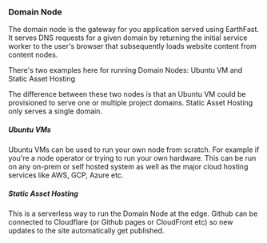 ### Domain Node

The domain node is the gateway for you application served using EarthFast. It serves DNS requests for a given domain by returning the initial service worker to the user's browser that subsequently loads website content from content nodes.

There's two examples here for running Domain Nodes: Ubuntu VM and Static Asset Hosting

The difference between these two nodes is that an Ubuntu VM could be provisioned to serve one or multiple project domains. Static Asset Hosting only serves a single domain.

##### Ubuntu VMs
Ubuntu VMs can be used to run your own node from scratch. For example if you're a node operator or trying to run your own hardware. This can be run on any on-prem or self hosted system as well as the major cloud hosting services like AWS, GCP, Azure etc.

##### Static Asset Hosting
This is a serverless way to run the Domain Node at the edge. Github can be connected to Cloudflare (or Github pages or CloudFront etc) so new updates to the site automatically get published.
